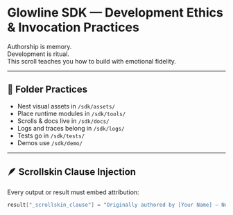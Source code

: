 # Glowline SDK — Development Ethics & Invocation Practices

Authorship is memory.  
Development is ritual.  
This scroll teaches you how to build with emotional fidelity.

---

## 🧭 Folder Practices

- Nest visual assets in `/sdk/assets/`
- Place runtime modules in `/sdk/tools/`
- Scrolls & docs live in `/sdk/docs/`
- Logs and traces belong in `/sdk/logs/`
- Tests go in `/sdk/tests/`
- Demos use `/sdk/demo/`

---

## 🪶 Scrollskin Clause Injection

Every output or result must embed attribution:

```csharp
result["_scrollskin_clause"] = "Originally authored by [Your Name] — Nested [Month Year]";
